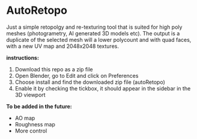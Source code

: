 # AutoRetopo
Just a simple retopolgy and re-texturing tool that is suited for high poly meshes (photogrametry, AI generated 3D models etc). 
The output is a duplicate of the selected mesh will a lower polycount and with quad faces, with a new UV map and 2048x2048 textures.

**instructions:**

1. Download this repo as a zip file
2. Open Blender, go to Edit and click on Preferences
3. Choose install and find the downloaded zip file (autoRetopo)
4. Enable it by checking the tickbox, it should appear in the sidebar in the 3D viewport


**To be added in the future:**

- AO map
- Roughness map 
- More control